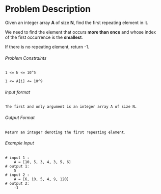# Problem Description

Given an integer array **A** of size **N**, find the first repeating element in it.

We need to find the element that occurs **more than once** and whose index of the first occurrence is the **smallest**.

If there is no repeating element, return -1.

###### Problem Constraints

```
1 <= N <= 10^5

1 <= A[i] <= 10^9
```

###### input format

``` 
The first and only argument is an integer array A of size N.
```

###### Output Format

```
Return an integer denoting the first repeating element.
```

###### Example Input

```
# input 1 : 
    A = [10, 5, 3, 4, 3, 5, 6]
# output 1: 
    5
# input 2 : 
    A = [6, 10, 5, 4, 9, 120]
# output 2: 
    -1
```
